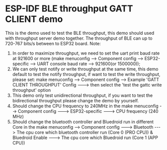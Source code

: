 ESP-IDF BLE throughput GATT CLIENT demo
========================

This is the demo used to test the BLE throughput, this demo should used with throughput server demo together. 
The throughput of BLE can up to 720-767 bits/s between to ESP32 board.
Note: 
1. In order to maximize throughput, we need to set the uart print baud rate at 921600 or more (make menuconfig --> Component config --> ESP32-specific --> UART console baud rate --> 921600(or 1500000));
2. We can only test notify or write throughput at the same time, this demo default to test the notify throughput, if want to test the write throughput, 
please set: make menuconfig --> Component config --> Example 'GATT CLIENT THROUGHPUT' Config  ---> then select the 'test the gattc write throughput' option
3. This demo only test unidirectional throughput, if you want to test the bidirectional throughput please change the demo by yourself.
4. Should change the CPU frequency to 240MHz in the make menuconfig --> Component config  ---> ESP32-specific  ---> CPU frequency (240 MHz)
5. Should change the bluetooth controller and Bluedroid run in different Core in the make menuconfig --> Component config  ---> Bluetooth  ---> The cpu core which bluetooth controller run (Core 0 (PRO CPU))   & Bluedroid Enable  ---> The cpu core which Bluedroid run (Core 1 (APP CPU))
